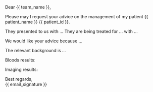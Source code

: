 Dear {{ team_name }},

Please may I request your advice on the management of my patient {{ patient_name }} {{ patient_id }}.

They presented to us with … They are being treated for … with … 

We would like your advice because …

The relevant background is … 

Bloods results:

Imaging results:

Best regards,  
{{ email_signature }}
